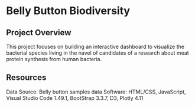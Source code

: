 # Belly Button Biodiversity
## Project Overview
This project focuses on building an interactive dashboard to visualize the bacterial species living in the navel of candidates of a research about meat protein synthesis from human bacteria.

## Resources
Data Source: Belly button samples data
Software: HTML/CSS, JavaScript, Visual Studio Code 1.49.1, BootStrap 3.3.7, D3, Plotly 4.11
